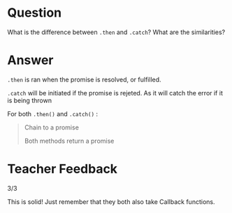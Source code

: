 # Question
What is the difference between `.then` and `.catch`? What are the similarities?

# Answer
`.then` is ran when the promise is resolved, or fulfilled.

`.catch` will be initiated if the promise is rejeted. As it will catch the error if it is being thrown

For both `.then()` and `.catch()` : 
> Chain to a promise
>
> Both methods return a promise

# Teacher Feedback
3/3

This is solid! Just remember that they both also take Callback functions.
